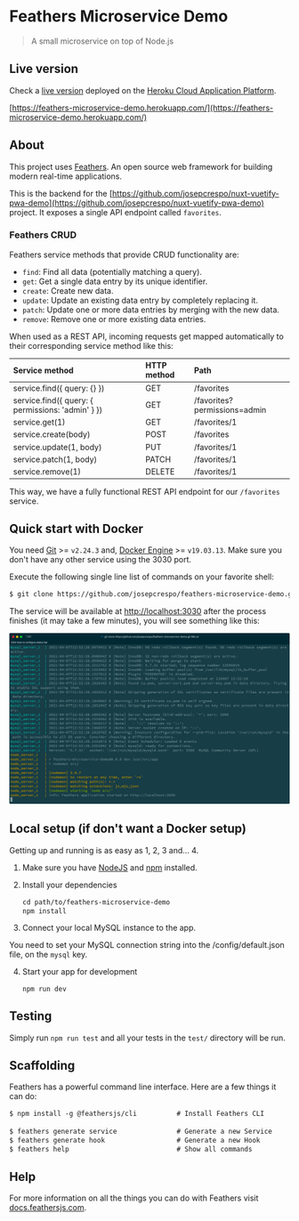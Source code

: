 # Feathers Microservice Demo

> A small microservice on top of Node.js

## Live version

Check a [live version](https://feathers-microservice-demo.herokuapp.com/) deployed on the [Heroku Cloud Application Platform](https://www.heroku.com/).

[https://feathers-microservice-demo.herokuapp.com/](https://feathers-microservice-demo.herokuapp.com/)

## About

This project uses [Feathers](http://feathersjs.com). An open source web framework for building modern real-time applications.

This is the backend for the [https://github.com/josepcrespo/nuxt-vuetify-pwa-demo](https://github.com/josepcrespo/nuxt-vuetify-pwa-demo) project. It exposes a single API endpoint called `favorites`.

### Feathers CRUD

Feathers service methods that provide CRUD functionality are:

- `find`: Find all data (potentially matching a query).
- `get`: Get a single data entry by its unique identifier.
- `create`: Create new data.
- `update`: Update an existing data entry by completely replacing it.
- `patch`: Update one or more data entries by merging with the new data.
- `remove`: Remove one or more existing data entries.

When used as a REST API, incoming requests get mapped automatically to their corresponding service method like this:

| Service method                                    | HTTP method | Path                     |
|:---                                               |:---         |:---                      |
| service.find({ query: {} })                       | GET         | /favorites                   |
| service.find({ query: { permissions: 'admin' } }) | GET         | /favorites?permissions=admin |
| service.get(1)                                    | GET         | /favorites/1                 |
| service.create(body)                              | POST        | /favorites                   |
| service.update(1, body)                           | PUT         | /favorites/1                 |
| service.patch(1, body)                            | PATCH       | /favorites/1                 |
| service.remove(1)                                 | DELETE      | /favorites/1                 |

This way, we have a fully functional REST API endpoint for our `/favorites` service.

## Quick start with Docker

You need [Git](https://git-scm.com) >= `v2.24.3` and, [Docker Engine](https://docker.com/) >= `v19.03.13`. Make sure you don't have any other service using the 3030 port.

Execute the following single line list of commands on your favorite shell:

```bash
$ git clone https://github.com/josepcrespo/feathers-microservice-demo.git && cd feathers-microservice-demo && docker-compose build --no-cache --force-rm && docker-compose up
```

The service will be available at [http://localhost:3030](http://localhost:3030) after the process finishes (it may take a few minutes), you will see something like this:

![finished process](readme_images/dockerized-microservice-up.png)

## Local setup (if don't want a Docker setup)

Getting up and running is as easy as 1, 2, 3 and… 4.

1. Make sure you have [NodeJS](https://nodejs.org/) and [npm](https://www.npmjs.com/) installed.

2. Install your dependencies

    ```
    cd path/to/feathers-microservice-demo
    npm install
    ```

3. Connect your local MySQL instance to the app.

You need to set your MySQL connection string into the /config/default.json file, on the `mysql` key.

4. Start your app for development

    ```
    npm run dev
    ```

## Testing

Simply run `npm run test` and all your tests in the `test/` directory will be run.

## Scaffolding

Feathers has a powerful command line interface. Here are a few things it can do:

```
$ npm install -g @feathersjs/cli          # Install Feathers CLI

$ feathers generate service               # Generate a new Service
$ feathers generate hook                  # Generate a new Hook
$ feathers help                           # Show all commands
```

## Help

For more information on all the things you can do with Feathers visit [docs.feathersjs.com](http://docs.feathersjs.com).
